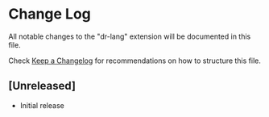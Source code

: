 # Change Log

All notable changes to the "dr-lang" extension will be documented in this file.

Check [Keep a Changelog](http://keepachangelog.com/) for recommendations on how to structure this file.

## [Unreleased]

- Initial release